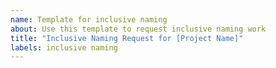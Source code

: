 ```yaml
---
name: Template for inclusive naming
about: Use this template to request inclusive naming work
title: "Inclusive Naming Request for [Project Name]"
labels: inclusive naming
---
```

